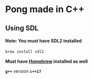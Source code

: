 # **Pong** made in C++

## Using SDL

#### Note: You must have SDL2 installed

```bash
brew install sdl2
```

**Must have [Homebrew](https://brew.sh/) installed as well**

**`g++`** version **`c++17`**
